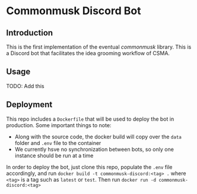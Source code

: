 # Commonmusk Discord Bot

## Introduction
This is the first implementation of the eventual *commonmusk* library. This is a Discord bot that facilitates the idea grooming workflow of CSMA.

## Usage
TODO: Add this

## Deployment
This repo includes a `Dockerfile` that will be used to deploy the bot in production. Some important things to note:
* Along with the source code, the docker build will copy over the `data` folder and `.env` file to the container
* We currently hsve no synchronization between bots, so only one instance should be run at a time

In order to deploy the bot, just clone this repo, populate the `.env` file accordingly, and run `docker build -t commonmusk-discord:<tag> .` where `<tag>` is a tag such as `latest` or `test`. Then run `docker run -d commonmusk-discord:<tag>`
